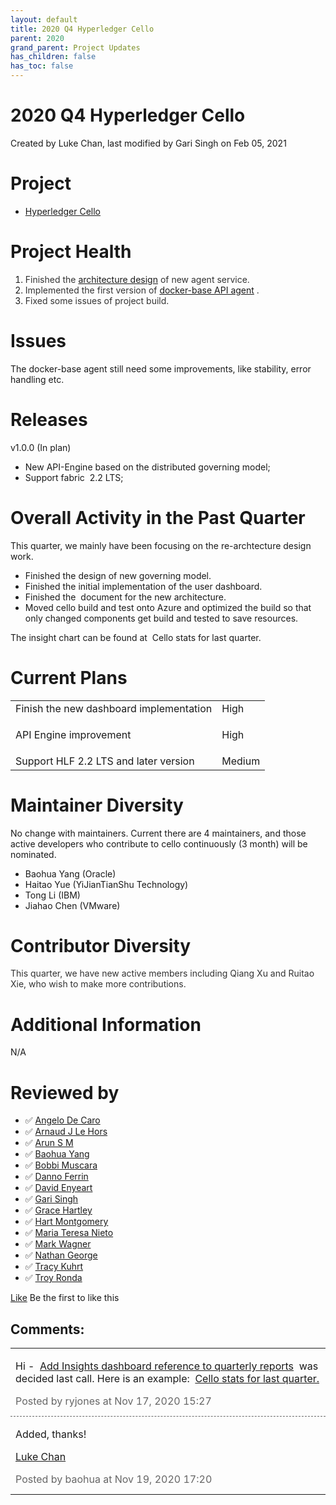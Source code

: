 ```yaml
---
layout: default
title: 2020 Q4 Hyperledger Cello
parent: 2020
grand_parent: Project Updates
has_children: false
has_toc: false
---
```


# 2020 Q4 Hyperledger Cello

Created by Luke Chan, last modified by Gari Singh on Feb 05, 2021

# Project

-   <a href="https://github.com/hyperledger/cello" class="external-link" rel="nofollow">Hyperledger Cello</a>

# Project Health

1.  <span style="color: rgb(51,51,51);">Finished the
<a href="https://docs.qq.com/doc/DUG5lamp2Z1JFeWh6" class="external-link" rel="nofollow">architecture design</a> of new
agent service. </span>
2.  <span style="color: rgb(51,51,51);">Implemented the first version of
<a href="https://github.com/XuHugo/api-engine" class="external-link" rel="nofollow">docker-base API agent</a> . </span>
3.  <span style="color: rgb(51,51,51);">Fixed some issues of project
build. </span>

# Issues

The docker-base agent still need some improvements, like stability,
error handling etc.

# Releases

v1.0.0 (In plan)

-   New API-Engine based on the distributed governing model;
-   Support fabric  2.2 LTS;

# Overall Activity in the Past Quarter

This quarter, we mainly have been focusing on the re-archtecture design
work.

-   Finished the design of new governing model.
-   Finished the initial implementation of the user dashboard.
-   Finished the  document for the new architecture.
-   Moved cello build and test onto Azure and optimized the build so
that only changed components get build and tested to save resources.

The insight chart can be found at  <a href="https://insights.lfx.linuxfoundation.org/projects/hyperledger%2Fcello/dashboard;subTab=technical?time=%7B%22from%22:%222020-08-01T07:00:00.000Z%22,%22type%22:%22absolute%22,%22to%22:%222020-11-01T07:00:00.000Z%22%7D" class="external-link" rel="nofollow" style="text-decoration: none;text-align: left;">Cello stats for last
quarter.</a>

# Current Plans

<table class="wrapped confluenceTable">
<tbody>
<tr class="odd">
<td class="confluenceTd">Finish the new dashboard implementation</td>
<td class="confluenceTd">High</td>
</tr>
<tr class="even">
<td class="confluenceTd"><p>API Engine improvement</p></td>
<td class="confluenceTd">High</td>
</tr>
<tr class="odd">
<td class="confluenceTd">Support HLF 2.2 LTS and later version</td>
<td class="confluenceTd">Medium</td>
</tr>
</tbody>
</table>

# Maintainer Diversity

No change with maintainers. Current there are 4 maintainers, and those
active developers who contribute to cello continuously (3 month) will be
nominated. 

-   Baohua Yang (Oracle)
-   Haitao Yue (YiJianTianShu Technology)
-   Tong Li (IBM)
-   Jiahao Chen (VMware)

# Contributor Diversity

<span style="color: rgb(51,51,51);">This quarter, we have new active
members including Qiang Xu and Ruitao Xie, who wish to make more
contributions. </span>

# Additional Information

N/A

# Reviewed by
-   ✅ <span class="placeholder-inline-tasks">
<a href="https://wiki.hyperledger.org/display/~angelo.decaro" class="confluence-userlink user-mention" data-username="angelo.decaro" data-linked-resource-id="16327529" data-linked-resource-version="1" data-linked-resource-type="userinfo" data-base-url="https://wiki.hyperledger.org">Angelo De Caro</a></span>
-   ✅ <span class="placeholder-inline-tasks">
<a href="https://wiki.hyperledger.org/display/~lehors" class="confluence-userlink user-mention" data-username="lehors" data-linked-resource-id="2394240" data-linked-resource-version="1" data-linked-resource-type="userinfo" data-base-url="https://wiki.hyperledger.org">Arnaud J Le Hors</a></span>
-   ✅ <span class="placeholder-inline-tasks">
<a href="https://wiki.hyperledger.org/display/~arsulegai" class="confluence-userlink user-mention" data-username="arsulegai" data-linked-resource-id="6427759" data-linked-resource-version="2" data-linked-resource-type="userinfo" data-base-url="https://wiki.hyperledger.org">Arun S M</a> </span>
-   ✅ <span class="placeholder-inline-tasks">
<a href="https://wiki.hyperledger.org/display/~baohua" class="confluence-userlink user-mention" data-username="baohua" data-linked-resource-id="2393082" data-linked-resource-version="2" data-linked-resource-type="userinfo" data-base-url="https://wiki.hyperledger.org">Baohua Yang</a> </span>
-   ✅ <span class="placeholder-inline-tasks">
<a href="https://wiki.hyperledger.org/display/~Bobbijn" class="confluence-userlink user-mention" data-username="Bobbijn" data-linked-resource-id="2393198" data-linked-resource-version="2" data-linked-resource-type="userinfo" data-base-url="https://wiki.hyperledger.org">Bobbi Muscara</a></span>
-   ✅ <span class="placeholder-inline-tasks">
<a href="https://wiki.hyperledger.org/display/~shemnon" class="confluence-userlink user-mention" data-username="shemnon" data-linked-resource-id="20022118" data-linked-resource-version="2" data-linked-resource-type="userinfo" data-base-url="https://wiki.hyperledger.org">Danno Ferrin</a></span>
-   ✅ <span class="placeholder-inline-tasks">
<a href="https://wiki.hyperledger.org/display/~denyeart" class="confluence-userlink user-mention" data-username="denyeart" data-linked-resource-id="2392864" data-linked-resource-version="1" data-linked-resource-type="userinfo" data-base-url="https://wiki.hyperledger.org">David Enyeart</a></span>
-   ✅ <span class="placeholder-inline-tasks">
<a href="https://wiki.hyperledger.org/display/~mastersingh24" class="confluence-userlink user-mention" data-username="mastersingh24" data-linked-resource-id="16321659" data-linked-resource-version="1" data-linked-resource-type="userinfo" data-base-url="https://wiki.hyperledger.org">Gari Singh</a> </span>
-   ✅ <span class="placeholder-inline-tasks">
<a href="https://wiki.hyperledger.org/display/~grace.hartley" class="confluence-userlink user-mention" data-username="grace.hartley" data-linked-resource-id="16324128" data-linked-resource-version="1" data-linked-resource-type="userinfo" data-base-url="https://wiki.hyperledger.org">Grace Hartley</a></span>
-   ✅ <span class="placeholder-inline-tasks">
<a href="https://wiki.hyperledger.org/display/~hartm" class="confluence-userlink user-mention" data-username="hartm" data-linked-resource-id="6422922" data-linked-resource-version="1" data-linked-resource-type="userinfo" data-base-url="https://wiki.hyperledger.org">Hart Montgomery</a></span>
-   ✅ <span class="placeholder-inline-tasks">
<a href="https://wiki.hyperledger.org/display/~mtng" class="confluence-userlink user-mention" data-username="mtng" data-linked-resource-id="24779370" data-linked-resource-version="1" data-linked-resource-type="userinfo" data-base-url="https://wiki.hyperledger.org">Maria Teresa Nieto</a></span>
-   ✅ <span class="placeholder-inline-tasks">
<a href="https://wiki.hyperledger.org/display/~mwagner" class="confluence-userlink user-mention" data-username="mwagner" data-linked-resource-id="5505170" data-linked-resource-version="1" data-linked-resource-type="userinfo" data-base-url="https://wiki.hyperledger.org">Mark Wagner</a> </span>
-   ✅ <span class="placeholder-inline-tasks">
<a href="https://wiki.hyperledger.org/display/~nage" class="confluence-userlink user-mention" data-username="nage" data-linked-resource-id="2393038" data-linked-resource-version="1" data-linked-resource-type="userinfo" data-base-url="https://wiki.hyperledger.org">Nathan George</a></span>
-   ✅ <span class="placeholder-inline-tasks">
<a href="https://wiki.hyperledger.org/display/~tkuhrt" class="confluence-userlink user-mention" data-username="tkuhrt" data-linked-resource-id="1180151" data-linked-resource-version="2" data-linked-resource-type="userinfo" data-base-url="https://wiki.hyperledger.org">Tracy Kuhrt</a> </span>
-   ✅ <span class="placeholder-inline-tasks">
<a href="https://wiki.hyperledger.org/display/~troyronda" class="confluence-userlink user-mention" data-username="troyronda" data-linked-resource-id="9110618" data-linked-resource-version="2" data-linked-resource-type="userinfo" data-base-url="https://wiki.hyperledger.org">Troy Ronda</a> </span>


<a href="https://wiki.hyperledger.org/display/TSC/2020+Q3+Hyperledger+Cello" class="like-button" rel="nofollow"><span class="like-button-text">Like</span></a> <span class="like-summary like-summary-margin-left">Be the
first to like this </span>



## Comments:

<table data-border="0" width="100%">
<colgroup>
<col style="width: 100%" />
</colgroup>
<tbody>
<tr class="odd">
<td><span id="comment-41586113"></span>
<p>Hi -  <a href="https://wiki.hyperledger.org/display/TSC/Add+Insights+dashboard+reference+to+quarterly+reports">Add
Insights dashboard reference to quarterly reports</a>  was decided last
call. Here is an example:  <a href="https://insights.lfx.linuxfoundation.org/projects/hyperledger%2Fcello/dashboard;subTab=technical?time=%7B%22from%22:%222020-08-01T07:00:00.000Z%22,%22type%22:%22absolute%22,%22to%22:%222020-11-01T07:00:00.000Z%22%7D" class="external-link" rel="nofollow">Cello stats for last
quarter.</a></p>
<div class="smallfont" data-align="left" style="color: #666666; width: 98%; margin-bottom: 10px;">
 Posted by ryjones at Nov 17, 2020 15:27 </div ></td>
</tr>
<tr class="even">
<td style="border-top: 1px dashed #666666"><span id="comment-41586589"></span>
<p>Added, thanks! </p>
<p><a href="https://wiki.hyperledger.org/display/~LordGoodman" class="confluence-userlink user-mention" data-username="LordGoodman" data-linked-resource-id="6424427" data-linked-resource-version="1" data-linked-resource-type="userinfo" data-base-url="https://wiki.hyperledger.org">Luke Chan</a></p>
<div class="smallfont" data-align="left" style="color: #666666; width: 98%; margin-bottom: 10px;">
Posted by baohua at Nov
19, 2020 17:20 </div ></td>
</tr>
</tbody>
</table>




